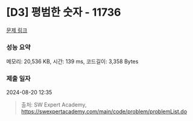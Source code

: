 # [D3] 평범한 숫자 - 11736 

[문제 링크](https://swexpertacademy.com/main/code/problem/problemDetail.do?contestProbId=AXhh-H-KwUcDFARQ) 

### 성능 요약

메모리: 20,536 KB, 시간: 139 ms, 코드길이: 3,358 Bytes

### 제출 일자

2024-08-20 12:35



> 출처: SW Expert Academy, https://swexpertacademy.com/main/code/problem/problemList.do